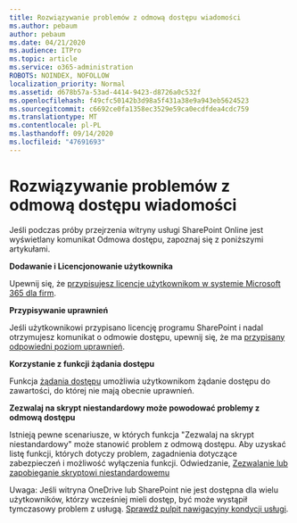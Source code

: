 ```yaml
---
title: Rozwiązywanie problemów z odmową dostępu wiadomości
ms.author: pebaum
author: pebaum
ms.date: 04/21/2020
ms.audience: ITPro
ms.topic: article
ms.service: o365-administration
ROBOTS: NOINDEX, NOFOLLOW
localization_priority: Normal
ms.assetid: d678b57a-53ad-4414-9423-d8726a0c532f
ms.openlocfilehash: f49cfc50142b3d98a5f431a38e9a943eb5624523
ms.sourcegitcommit: c6692ce0fa1358ec3529e59ca0ecdfdea4cdc759
ms.translationtype: MT
ms.contentlocale: pl-PL
ms.lasthandoff: 09/14/2020
ms.locfileid: "47691693"
---
```

# <a name="troubleshoot-access-denied-messages"></a>Rozwiązywanie problemów z odmową dostępu wiadomości

Jeśli podczas próby przejrzenia witryny usługi SharePoint Online jest wyświetlany komunikat Odmowa dostępu, zapoznaj się z poniższymi artykułami.

**Dodawanie i Licencjonowanie użytkownika**

Upewnij się, że [przypisujesz licencje użytkownikom w systemie Microsoft 365 dla firm](https://docs.microsoft.com/microsoft-365/admin/add-users/add-users).

**Przypisywanie uprawnień**

Jeśli użytkownikowi przypisano licencję programu SharePoint i nadal otrzymujesz komunikat o odmowie dostępu, upewnij się, że ma [przypisany odpowiedni poziom uprawnień](https://docs.microsoft.com/sharepoint/understanding-permission-levels).

**Korzystanie z funkcji żądania dostępu**

Funkcja [żądania dostępu](https://support.office.com/article/Set-up-and-manage-access-requests-94B26E0B-2822-49D4-929A-8455698654B3) umożliwia użytkownikom żądanie dostępu do zawartości, do której nie mają obecnie uprawnień. 

**Zezwalaj na skrypt niestandardowy może powodować problemy z odmową dostępu**

Istnieją pewne scenariusze, w których funkcja "Zezwalaj na skrypt niestandardowy" może stanowić problem z odmową dostępu. Aby uzyskać listę funkcji, których dotyczy problem, zagadnienia dotyczące zabezpieczeń i możliwość wyłączenia funkcji. Odwiedzanie, [Zezwalanie lub zapobieganie skryptowi niestandardowemu](https://docs.microsoft.com/sharepoint/allow-or-prevent-custom-script)

Uwaga: Jeśli witryna OneDrive lub SharePoint nie jest dostępna dla wielu użytkowników, którzy wcześniej mieli dostęp, być może wystąpił tymczasowy problem z usługą. [Sprawdź pulpit nawigacyjny kondycji usługi](https://portal.office.com/adminportal/home#/servicehealth).


  

